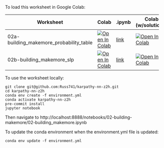 To load this worksheet in Google Colab:

Worksheet | Colab | .ipynb | Colab (w/solutions) | .ipynb (w/solutions)
--- | --- | --- | --- | ---
02a-building_makemore_probability_table | [![Open In Colab](https://colab.research.google.com/assets/colab-badge.svg)](https://colab.research.google.com/github/Russ741/karpathy-nn-z2h/blob/main/02-building-makemore/02a-building_makemore_probability_table.ipynb) | [link](02-building-makemore/02a-building_makemore_probability_table.py) | [![Open In Colab](https://colab.research.google.com/assets/colab-badge.svg)](https://colab.research.google.com/github/Russ741/karpathy-nn-z2h/blob/main/02-building-makemore/02a-building_makemore_probability_table-solutions.ipynb) | [link](02-building-makemore/02a-building_makemore_probability_table-solutions.py)
02b-building_makemore_slp | [![Open In Colab](https://colab.research.google.com/assets/colab-badge.svg)](https://colab.research.google.com/github/Russ741/karpathy-nn-z2h/blob/main/02-building-makemore/02b-building_makemore_slp.ipynb) | [link](02-building-makemore/02b-building_makemore_slp.py) | [![Open In Colab](https://colab.research.google.com/assets/colab-badge.svg)](https://colab.research.google.com/github/Russ741/karpathy-nn-z2h/blob/main/02-building-makemore/02b-building_makemore_slp-solutions.ipynb) | [link](02-building-makemore/02b-building_makemore_slp-solutions.py)

To use the worksheet locally:
```console
git clone git@github.com:Russ741/karpathy-nn-z2h.git
cd karpathy-nn-z2h
conda env create -f environment.yml
conda activate karpathy-nn-z2h
pre-commit install
jupyter notebook
```

Then navigate to http://localhost:8888/notebooks/02-building-makemore/02-building_makemore.ipynb

To update the conda environment when the environment.yml file is updated:
```
conda env update -f environment.yml
```
